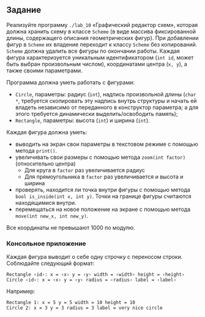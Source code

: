 ## Задание
Реализуйте программу `./lab_10` «Графический редактор схем», которая должна хранить схему в классе `Scheme`
(в виде массива фиксированной длины, содержащего описания геометрических фигур).
При добавлении фигур в `Scheme` их владение переходит к классу `Scheme` без копирований.
`Scheme` должна удалить все фигуры по окончании работы.
Каждая фигура характеризуется уникальным идентификатором (`int id`, может быть выбран произвольным числом),
координатами центра (`x, y`), а также своими параметрами.

Программа должна уметь работать с фигурами:
* `Circle`, параметры: радиус (`int`), надпись произвольной длины (`char *`, требуется
  скопировать эту надпись внутрь структуры и начать ей владеть независимо от переданного
  в конструктор параметра; а для этого требуется динамически выделить/освободить память);
* `Rectangle`, параметры: высота (`int`) и ширина (`int`).

Каждая фигура должна уметь:
- выводить на экран свои параметры в текстовом режиме с помощью метода `print()`.
- увеличивать свои размеры с помощью метода `zoom(int factor)` (относительно центра)
  - Для круга в `factor` раз увеличивается радиус
  - Для прямоугольника в `factor` раз увеличивается и высота и ширина
- проверять, находится ли точка внутри фигуры c помощью метода `bool is_inside(int x, int y)`. 
  Точки на границе фигуры считаются находящимися внутри.
- перемещаться на  новое положение на экране с помощью метода `move(int new_x, int new_y)`.

Все координаты не превышают 1000 по модулю.

### Консольное приложение
Каждая фигура выводит о себе одну строчку с переносом строки.
Соблюдайте следующий формат:
```
Rectangle ‹id›: x = ‹x› y = ‹y› width = ‹width› height = ‹height›
Circle ‹id›: x = ‹x› y = ‹y› radius = ‹radius› label = ‹label›
```
Например:
```
Rectangle 1: x = 5 y = 5 width = 10 height = 10
Circle 2: x = 3 y = 3 radius = 3 label = very nice circle
```

